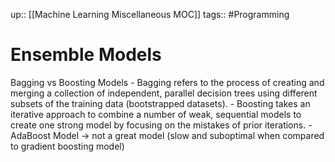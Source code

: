 up:: [[Machine Learning Miscellaneous MOC]]
tags:: #Programming 
# Ensemble Models

Bagging vs Boosting Models
		- Bagging refers to the process of creating and merging a collection of independent, parallel decision trees using different subsets of the training data (bootstrapped datasets).
		- Boosting takes an iterative approach to combine a number of weak, sequential models to create one strong model by focusing on the mistakes of prior iterations.
	- AdaBoost Model -> not a great model (slow and suboptimal when compared to gradient boosting model)